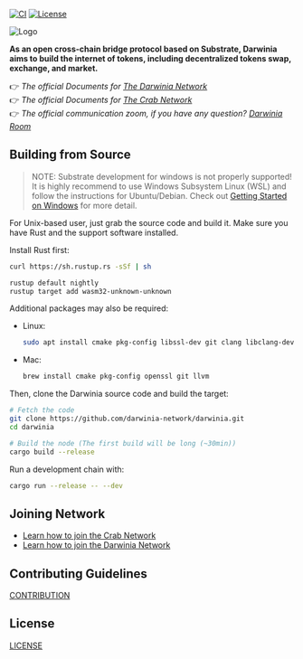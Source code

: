 [![CI](https://travis-ci.org/darwinia-network/darwinia.svg)](https://travis-ci.org/darwinia-network/darwinia])
[![License](https://img.shields.io/badge/License-GPLv3-blue.svg)](https://www.gnu.org/licenses/gpl-3.0)

![Logo](https://github.com/darwinia-network/rfcs/raw/master/logo/darwinia.png)

**As an open cross-chain bridge protocol based on Substrate, Darwinia aims to build the internet of tokens, including decentralized tokens swap, exchange, and market.**

👉 *The official Documents for [The Darwinia Network](https://darwinia.network/)*<br>
👉 *The official Documents for [The Crab Network](https://docs.crab.network/)*<br>
👉 *The official communication zoom, if you have any question? [Darwinia Room](https://matrix.to/#/#darwinia:matrix.org)*<br>

## Building from Source

> NOTE: Substrate development for windows is not properly supported! It is highly recommend to use Windows Subsystem Linux (WSL) and follow the instructions for Ubuntu/Debian. Check out [Getting Started on Windows](https://substrate.dev/docs/en/knowledgebase/getting-started/windows-users) for more detail.

For Unix-based user, just grab the source code and build it. Make sure you have Rust and the support software installed.

Install Rust first:

```sh
curl https://sh.rustup.rs -sSf | sh
```

```sh
rustup default nightly
rustup target add wasm32-unknown-unknown
```

Additional packages may also be required:

- Linux:

	```sh
	sudo apt install cmake pkg-config libssl-dev git clang libclang-dev
	```

- Mac:

	```sh
	brew install cmake pkg-config openssl git llvm
	```

Then, clone the Darwinia source code and build the target:

```sh
# Fetch the code
git clone https://github.com/darwinia-network/darwinia.git
cd darwinia

# Build the node (The first build will be long (~30min))
cargo build --release
```

Run a development chain with:

```sh
cargo run --release -- --dev
```

## Joining Network

- [Learn how to join the Crab Network](https://docs.crab.network/crab-tut-node)
- [Learn how to join the Darwinia Network](https://docs.darwinia.network/docs/en/wiki-tut-node)

## Contributing Guidelines

[CONTRIBUTION](CONTRIBUTING.adoc)

## License

[LICENSE](https://github.com/darwinia-network/darwinia/blob/master/LICENSE)
